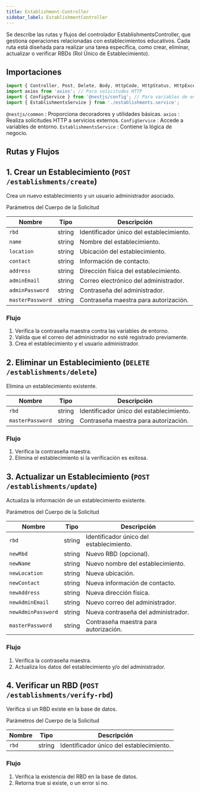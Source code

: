 ```yaml
---
title: Establishment-Controller
sidebar_label: EstablishmentController
---
```


Se describe las rutas y flujos del controlador EstablishmentsController, que gestiona operaciones relacionadas con establecimientos educativos. Cada ruta está diseñada para realizar una tarea específica, como crear, eliminar, actualizar o verificar RBDs (Rol Único de Establecimiento).

## Importaciones

```typescript
import { Controller, Post, Delete, Body, HttpCode, HttpStatus, HttpException } from '@nestjs/common';
import axios from 'axios'; // Para solicitudes HTTP
import { ConfigService } from '@nestjs/config'; // Para variables de entorno
import { EstablishmentsService } from './establishments.service';
```

`@nestjs/common` : Proporciona decoradores y utilidades básicas.
`axios` : Realiza solicitudes HTTP a servicios externos.
`ConfigService` : Accede a variables de entorno.
`EstablishmentsService` : Contiene la lógica de negocio.

## Rutas y Flujos
## 1. Crear un Establecimiento (`POST /establishments/create`)
Crea un nuevo establecimiento y un usuario administrador asociado.

Parámetros del Cuerpo de la Solicitud

| Nombre            | Tipo   | Descripción                                   |
|-------------------|--------|-----------------------------------------------|
| `rbd`            | string | Identificador único del establecimiento.      |
| `name`           | string | Nombre del establecimiento.                   |
| `location`       | string | Ubicación del establecimiento.                |
| `contact`        | string | Información de contacto.                      |
| `address`        | string | Dirección física del establecimiento.         |
| `adminEmail`     | string | Correo electrónico del administrador.         |
| `adminPassword`  | string | Contraseña del administrador.                 |
| `masterPassword` | string | Contraseña maestra para autorización.         |

### Flujo
1. Verifica la contraseña maestra contra las variables de entorno.
2. Valida que el correo del administrador no esté registrado previamente.
3. Crea el establecimiento y el usuario administrador.

## 2. Eliminar un Establecimiento (`DELETE /establishments/delete`)
Elimina un establecimiento existente.

| Nombre           | Tipo   | Descripción                                   |
|------------------|--------|-----------------------------------------------|
| `rbd`           | string | Identificador único del establecimiento.      |
| `masterPassword`| string | Contraseña maestra para autorización.         |

### Flujo
1. Verifica la contraseña maestra.
2. Elimina el establecimiento si la verificación es exitosa.

## 3. Actualizar un Establecimiento (`POST /establishments/update`)
Actualiza la información de un establecimiento existente.

Parámetros del Cuerpo de la Solicitud

| Nombre              | Tipo   | Descripción                                   |
|---------------------|--------|-----------------------------------------------|
| `rbd`              | string | Identificador único del establecimiento.      |
| `newRbd`           | string | Nuevo RBD (opcional).                         |
| `newName`          | string | Nuevo nombre del establecimiento.             |
| `newLocation`      | string | Nueva ubicación.                              |
| `newContact`       | string | Nueva información de contacto.                |
| `newAddress`       | string | Nueva dirección física.                       |
| `newAdminEmail`    | string | Nuevo correo del administrador.               |
| `newAdminPassword` | string | Nueva contraseña del administrador.           |
| `masterPassword`   | string | Contraseña maestra para autorización.         |

### Flujo
1. Verifica la contraseña maestra.
2. Actualiza los datos del establecimiento y/o del administrador.

## 4. Verificar un RBD (`POST /establishments/verify-rbd`)
Verifica si un RBD existe en la base de datos.

Parámetros del Cuerpo de la Solicitud

| Nombre | Tipo   | Descripción                                   |
|--------|--------|-----------------------------------------------|
| `rbd`  | string | Identificador único del establecimiento.      |

### Flujo
1. Verifica la existencia del RBD en la base de datos.
2. Retorna true si existe, o un error si no.